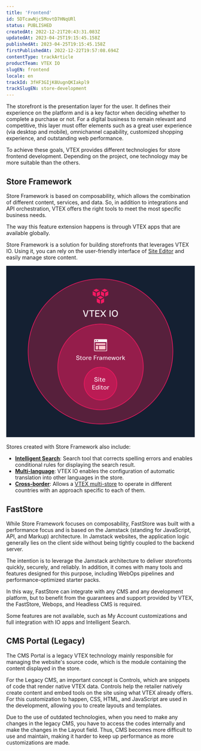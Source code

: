 ```yaml
---
title: 'Frontend'
id: 5DTcawNjc5MovtD7HNqURl
status: PUBLISHED
createdAt: 2022-12-21T20:43:31.083Z
updatedAt: 2023-04-25T19:15:45.158Z
publishedAt: 2023-04-25T19:15:45.158Z
firstPublishedAt: 2022-12-22T19:57:08.694Z
contentType: trackArticle
productTeam: VTEX IO
slugEN: frontend
locale: en
trackId: 3fHF3GIjK8UugnQKIakpl9
trackSlugEN: store-development
---
```


The storefront is the presentation layer for the user. It defines their experience on the platform and is a key factor when deciding whether to complete a purchase or not. For a digital business to remain relevant and competitive, this layer must offer elements such as a great user experience (via desktop and mobile), omnichannel capability, customized shopping experience, and outstanding web performance. 

To achieve these goals, VTEX provides different technologies for store frontend development. Depending on the project, one technology may be more suitable than the others.

## Store Framework

Store Framework is based on composability, which allows the combination of different content, services, and data. So, in addition to integrations and API orchestration, VTEX offers the right tools to meet the most specific business needs.

The way this feature extension happens is through VTEX apps that are available globally.

Store Framework is a solution for building storefronts that leverages VTEX IO. Using it, you can rely on the user-friendly interface of [Site Editor](/en/tutorial/site-editor-overview--299Dbeb9mFczUTyNQ9xPe1) and easily manage store content.

![vtex io](https://raw.githubusercontent.com/vtexdocs/help-center-content/refs/heads/main/docs/en/tracks/store-development/frontend_1.png)

Stores created with Store Framework also include: 
- **[Intelligent Search](/en/tracks/vtex-intelligent-search--19wrbB7nEQcmwzDPl1l4Cb/3qgT47zY08biLP3d5os3DG)**: Search tool that corrects spelling errors and enables conditional rules for displaying the search result.
- **[Multi-language](/en/tutorial/vtex-intelligent-search-configuracoes-multi-idioma-beta--2WahlTESLXIJ9XBdQMdTYO?&utm_source=autocomplete)**: VTEX IO enables the configuration of automatic translation into other languages in the store.
- **[Cross-border](https://developers.vtex.com/vtex-developer-docs/docs/vtex-io-cross-border-stores)**: Allows a [VTEX multi-store](/en/tutorial/creating-multi-store-multi-domain--tutorials_510?locale=en&_ga=2.139338803.1060780652.1642427010-1001456323.1619912759) to operate in different countries with an approach specific to each of them.

## FastStore

While Store Framework focuses on composability, FastStore was built with a performance focus and is based on the Jamstack (standing for JavaScript, API, and Markup) architecture. In Jamstack websites, the application logic generally lies on the client side without being tightly coupled to the backend server.

The intention is to leverage the Jamstack architecture to deliver storefronts quickly, securely, and reliably. In addition, it comes with many tools and features designed for this purpose, including WebOps pipelines and performance-optimized starter packs.

In this way, FastStore can integrate with any CMS and any development platform, but to benefit from the guarantees and support provided by VTEX, the FastStore, Webops, and Headless CMS is required.

Some features are not available, such as My Account customizations and full integration with IO apps and Intelligent Search.

## CMS Portal (Legacy)

The CMS Portal is a legacy VTEX technology mainly responsible for managing the website's source code, which is the module containing the content displayed in the store. 

For the Legacy CMS, an important concept is Controls, which are snippets of code that render native VTEX data. Controls help the retailer natively create content and embed tools on the site using what VTEX already offers. For this customization to happen, CSS, HTML, and JavaScript are used in the development, allowing you to create layouts and templates.

Due to the use of outdated technologies, when you need to make any changes in the legacy CMS, you have to access the codes internally and make the changes in the Layout field. Thus, CMS becomes more difficult to use and maintain, making it harder to keep up performance as more customizations are made. 

